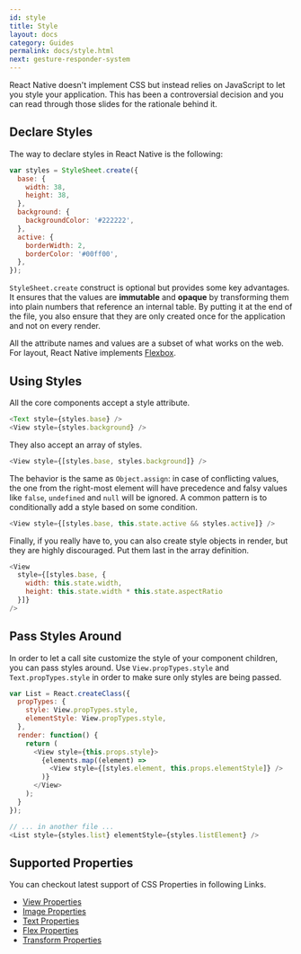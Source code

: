```yaml
---
id: style
title: Style
layout: docs
category: Guides
permalink: docs/style.html
next: gesture-responder-system
---
```


React Native doesn't implement CSS but instead relies on JavaScript to let you style your application. This has been a controversial decision and you can read through those slides for the rationale behind it.

<script async class="speakerdeck-embed" data-id="2e15908049bb013230960224c1b4b8bd" data-ratio="2" src="//speakerdeck.com/assets/embed.js"></script>

## Declare Styles

The way to declare styles in React Native is the following:

```javascript
var styles = StyleSheet.create({
  base: {
    width: 38,
    height: 38,
  },
  background: {
    backgroundColor: '#222222',
  },
  active: {
    borderWidth: 2,
    borderColor: '#00ff00',
  },
});
```

`StyleSheet.create` construct is optional but provides some key advantages. It ensures that the values are **immutable** and **opaque** by transforming them into plain numbers that reference an internal table. By putting it at the end of the file, you also ensure that they are only created once for the application and not on every render.

All the attribute names and values are a subset of what works on the web. For layout, React Native implements [Flexbox](/react-native/docs/flexbox.html).

## Using Styles

All the core components accept a style attribute.

```javascript
<Text style={styles.base} />
<View style={styles.background} />
```

They also accept an array of styles.

```javascript
<View style={[styles.base, styles.background]} />
```

The behavior is the same as `Object.assign`: in case of conflicting values, the one from the right-most element will have precedence and falsy values like `false`, `undefined` and `null` will be ignored. A common pattern is to conditionally add a style based on some condition.

```javascript
<View style={[styles.base, this.state.active && styles.active]} />
```

Finally, if you really have to, you can also create style objects in render, but they are highly discouraged. Put them last in the array definition.

```javascript
<View
  style={[styles.base, {
    width: this.state.width,
    height: this.state.width * this.state.aspectRatio
  }]}
/>
```

## Pass Styles Around

In order to let a call site customize the style of your component children, you can pass styles around. Use `View.propTypes.style` and `Text.propTypes.style` in order to make sure only styles are being passed.

```javascript
var List = React.createClass({
  propTypes: {
    style: View.propTypes.style,
    elementStyle: View.propTypes.style,
  },
  render: function() {
    return (
      <View style={this.props.style}>
        {elements.map((element) =>
          <View style={[styles.element, this.props.elementStyle]} />
        )}
      </View>
    );
  }
});

// ... in another file ...
<List style={styles.list} elementStyle={styles.listElement} />
```
## Supported Properties

You can checkout latest support of CSS Properties in following Links.

- [View Properties](/react-native/docs/view.html#style)
- [Image Properties](/react-native/docs/image.html#style)
- [Text Properties](/react-native/docs/text.html#style)
- [Flex Properties](/react-native/docs/flexbox.html#content)
- [Transform Properties](/react-native/docs/transforms.html#content)

